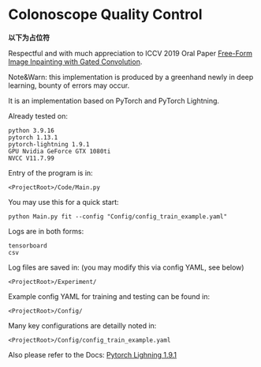 # Colonoscope Quality Control

**以下为占位符**

Respectful and with much appreciation to ICCV 2019 Oral Paper [Free-Form Image Inpainting with Gated Convolution](https://openaccess.thecvf.com/content_ICCV_2019/html/Yu_Free-Form_Image_Inpainting_With_Gated_Convolution_ICCV_2019_paper.html).

Note&Warn: this implementation is produced by a greenhand newly in deep learning, bounty of errors may occur.

It is an implementation based on PyTorch and PyTorch Lightning.

Already tested on:
```
python 3.9.16
pytorch 1.13.1
pytorch-lightning 1.9.1
GPU Nvidia GeForce GTX 1080ti
NVCC V11.7.99
```

Entry of the program is in:
```
<ProjectRoot>/Code/Main.py
```

You may use this for a quick start:
```
python Main.py fit --config "Config/config_train_example.yaml"
```

Logs are in both forms:
```
tensorboard
csv
```
Log files are saved in: (you may modify this via config YAML, see below)
```
<ProjectRoot>/Experiment/
```

Example config YAML for training and testing can be found in:
```
<ProjectRoot>/Config/
```

Many key configurations are detailly noted in:
```
<ProjectRoot>/Config/config_train_example.yaml

```
Also please refer to the Docs: [Pytorch Lighning 1.9.1](https://pytorch-lightning.readthedocs.io/en/1.9.1/starter/introduction.html)
